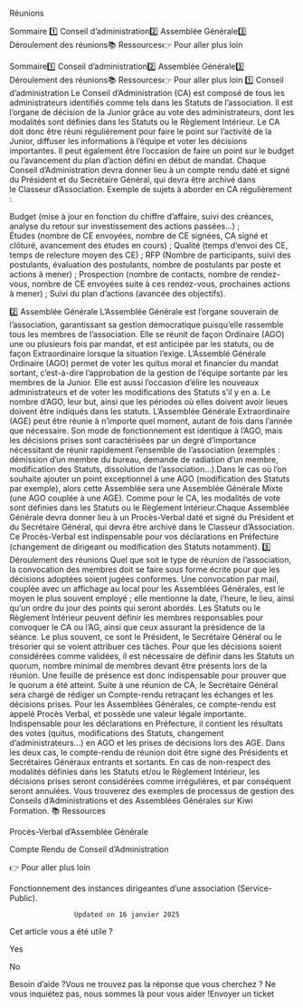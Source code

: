 



Réunions

Sommaire 
1️⃣ Conseil d’administration2️⃣ Assemblée Générale3️⃣ Déroulement des réunions📚 Ressources👉 Pour aller plus loin



Sommaire1️⃣ Conseil d’administration2️⃣ Assemblée Générale3️⃣ Déroulement des réunions📚 Ressources👉 Pour aller plus loin
1️⃣ Conseil d’administration
Le Conseil d’Administration (CA) est composé de tous les administrateurs identifiés comme tels dans les Statuts de l’association. Il est l’organe de décision de la Junior grâce au vote des administrateurs, dont les modalités sont définies dans les Statuts ou le Règlement Intérieur. Le CA doit donc être réuni régulièrement pour faire le point sur l’activité de la Junior, diffuser les informations à l’équipe et voter les décisions importantes. Il peut également être l’occasion de faire un point sur le budget ou l’avancement du plan d’action défini en début de mandat.
Chaque Conseil d’Administration devra donner lieu à un compte rendu daté et signé du Président et du Secrétaire Général, qui devra être archivé dans le Classeur d’Association.
Exemple de sujets à aborder en CA régulièrement :

Budget (mise à jour en fonction du chiffre d’affaire, suivi des créances, analyse du retour sur investissement des actions passées…) ;
Études (nombre de CE envoyées, nombre de CE signées, CA signé et clôturé, avancement des études en cours) ;
Qualité (temps d’envoi des CE, temps de relecture moyen des CE) ;
RFP (Nombre de participants, suivi des postulants, évaluation des postulants, nombre de postulants par poste et actions à mener) ;
Prospection (nombre de contacts, nombre de rendez-vous, nombre de CE envoyées suite à ces rendez-vous, prochaines actions à mener) ;
Suivi du plan d’actions (avancée des objectifs). 

2️⃣ Assemblée Générale
L’Assemblée Générale est l’organe souverain de l’association, garantissant sa gestion démocratique puisqu’elle rassemble tous les membres de l’association. Elle se réunit de façon Ordinaire (AGO) une ou plusieurs fois par mandat, et est anticipée par les statuts, ou de façon Extraordinaire lorsque la situation l’exige.
L’Assemblé Générale Ordinaire (AGO) permet de voter les quitus moral et financier du mandat sortant, c’est-à-dire l’approbation de la gestion de l’équipe sortante par les membres de la Junior. Elle est aussi l’occasion d’élire les nouveaux administrateurs et de voter les modifications des Statuts s’il y en a. Le nombre d’AGO, leur but, ainsi que les périodes où elles doivent avoir lieues doivent être indiqués dans les statuts.
L’Assemblée Générale Extraordinaire (AGE) peut être réunie à n’importe quel moment, autant de fois dans l’année que nécessaire. Son mode de fonctionnement est identique à l’AGO, mais les décisions prises sont caractérisées par un degré d’importance nécessitant de réunir rapidement l’ensemble de l’association (exemples : démission d’un membre du bureau, demande de radiation d’un membre, modification des Statuts, dissolution de l’association…).Dans le cas où l’on souhaite ajouter un point exceptionnel à une AGO (modification des Statuts par exemple), alors cette Assemblée sera une Assemblée Générale Mixte (une AGO couplée à une AGE).
Comme pour le CA, les modalités de vote sont définies dans les Statuts ou le Règlement Intérieur.Chaque Assemblée Générale devra donner lieu à un Procès-Verbal daté et signé du Président et du Secrétaire Général, qui devra être archivé dans le Classeur d’Association. Ce Procès-Verbal est indispensable pour vos déclarations en Préfecture (changement de dirigeant ou modification des Statuts notamment).
3️⃣ Déroulement des réunions
Quel que soit le type de réunion de l’association, la convocation des membres doit se faire sous forme écrite pour que les décisions adoptées soient jugées conformes. Une convocation par mail, couplée avec un affichage au local pour les Assemblées Générales, est le moyen le plus souvent employé ; elle mentionne la date, l’heure, le lieu, ainsi qu’un ordre du jour des points qui seront abordés.
Les Statuts ou le Règlement Intérieur peuvent définir les membres responsables pour convoquer le CA ou l’AG, ainsi que ceux assurant la présidence de la séance. Le plus souvent, ce sont le Président, le Secrétaire Général ou le trésorier qui se voient attribuer ces tâches.
Pour que les décisions soient considérées comme validées, il est nécessaire de définir dans les Statuts un quorum, nombre minimal de membres devant être présents lors de la réunion. Une feuille de présence est donc indispensable pour prouver que le quorum a été atteint.
Suite à une réunion de CA, le Secrétaire Général sera chargé de rédiger un Compte-rendu retraçant les échanges et les décisions prises. Pour les Assemblées Générales, ce compte-rendu est appelé Procès Verbal, et possède une valeur légale importante. Indispensable pour les déclarations en Préfecture, il contient les résultats des votes (quitus, modifications des Statuts, changement d’administrateurs…) en AGO et les prises de décisions lors des AGE. Dans les deux cas, le compte-rendu de réunion doit être signé des Présidents et Secrétaires Généraux entrants et sortants.
En cas de non-respect des modalités définies dans les Statuts et/ou le Règlement Intérieur, les décisions prises seront considérées comme irrégulières, et par conséquent seront annulées.
Vous trouverez des exemples de processus de gestion des Conseils d’Administrations et des Assemblées Générales sur Kiwi Formation.
📚 Ressources

Procès-Verbal d’Assemblée Générale


Compte Rendu de Conseil d’Administration

👉 Pour aller plus loin

Fonctionnement des instances dirigeantes d’une association (Service-Public).



					Updated on 16 janvier 2025				



Cet article vous a été utile ?




Yes



No





Besoin d’aide ?Vous ne trouvez pas la réponse que vous cherchez ? Ne vous inquiétez pas, nous sommes là pour vous aider !Envoyer un ticket

